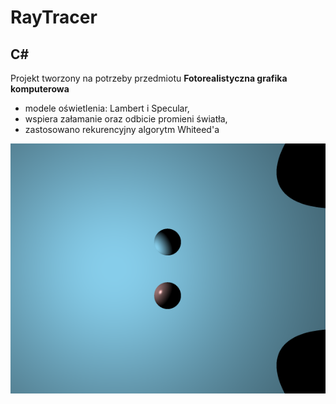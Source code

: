 # RayTracer
## C#
Projekt tworzony na potrzeby przedmiotu **Fotorealistyczna grafika komputerowa**

* modele oświetlenia: Lambert i Specular,
* wspiera załamanie oraz odbicie promieni światła,
* zastosowano rekurencyjny algorytm Whiteed'a

![Zdjęcie 1](image1.png?raw=true "Title")